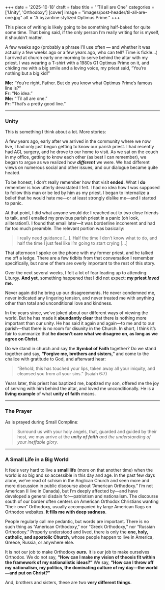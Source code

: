 +++
date = '2025-10-18'
draft = false
title = "'Til all are One"
categories = ['Unity', 'Orthodoxy']
[cover]
image = "images/post-header/til-all-are-one.jpg"
alt = "A byzantine stylized Optimus Prime."
+++

This piece of writing is likely going to be something half-baked for quite some time. That being said, if the only person I’m really writing for is myself, it shouldn’t matter.  

A few weeks ago (probably a phrase I’ll use often — and whether it was actually a few weeks ago or a few years ago, who can tell? Time is fickle...) I arrived at church early one morning to serve behind the altar with my priest. I was wearing a T-shirt with a 1980s G1 Optimus Prime on it, and chiding me with a big smile and a loving voice, my priest said, “You’re nothing but a big kid!”  

**Me:** “You’re right, Father. But do you know what Optimus Prime’s famous line is?”  
**Fr:** “No idea.”  
**Me:** “‘Til all are one.”  
**Fr:** “That’s a pretty good line.”  

---

### Unity

This is something I think about a lot. More stories:  

A few years ago, early after we arrived in the community where we now live, I had only just begun getting to know our parish priest. I had recently had ACL surgery, and he drove to our home to visit. As we sat on the couch in my office, getting to know each other (as best I can remember), we began to argue as we realized how ***different*** we were. We had different views on numerous social and other issues, and our dialogue became quite heated.  

To be honest, I don’t really remember how that visit **ended**. What I **do** remember is how utterly devastated I felt. I had no idea how I was supposed to follow this man or be led by him as my priest. I began to internalize a belief that he would hate me—or at least strongly dislike me—and I started to panic.  

At that point, I did what anyone would do: I reached out to two close friends to talk, and I emailed my previous parish priest in a panic (oh look, alliteration!). I found that email later—it was borderline incoherent and had far too much preamble. The relevant portion was basically:  

> I really need guidance [...]. Half the time I don’t know what to do, and half the time I just feel like I’m going to start crying [...]

That afternoon I spoke on the phone with my former priest, and he talked me off a ledge. There are a few tidbits from that conversation I remember specifically, but none of them are overly important to the rest of this story.  

Over the next several weeks, I felt a lot of fear leading up to attending Liturgy. **And yet**, something happened that I did not expect: **my priest *loved* me.**  

Never again did he bring up our disagreements. He never condemned me, never indicated any lingering tension, and never treated me with anything other than total and unconditional love and kindness.  

In the years since, we’ve joked about our different ways of viewing the world. But he has made it **abundantly clear** that there is nothing more important than our unity. He has said it again and again—to me and to our parish—that there is no room for disunity in the Church. In short, I think it’s fair to summarize that **he doesn’t care what we disagree on, as long as we agree on Christ.**  

Do we stand in church and say the **Symbol of Faith** together? Do we stand together and say, **“Forgive me, brothers and sisters,”** and come to the chalice with gratitude to God, and afterward hear:  

> “Behold, this has touched your lips, taken away all your iniquity, and cleansed you from all your sins.” (Isaiah 6:7)

Years later, this priest has baptized me, baptized my son, offered me the joy of serving with him behind the altar, and loved me unconditionally. He is a **living example** of what **unity of faith** means.  

---

### The Prayer

As is prayed during Small Compline:  

> Surround us with your holy angels, that, guarded and guided by their host, we may arrive at the _**unity of faith** and the understanding of your ineffable glory._  

---

### A Small Life in a Big World

It feels very hard to live a **small life** (more on that another time) when the world is so big and so accessible in this day and age. In the past few days alone, we’ve read of schism in the Anglican Church and seen more and more discussion in public discourse about “American Orthodoxy.” I’m not American (I live in Canada), but I’m deeply affected by—and have developed a general disdain for—patriotism and nationalism. The discourse south of our border often centers on American Orthodox Christians wanting “their own” Orthodoxy, usually accompanied by large American flags on Orthodox websites. **It fills me with deep sadness.**  

People regularly call me pedantic, but words are important. There is no such thing as “American Orthodoxy,” nor “Greek Orthodoxy,” nor “Russian Orthodoxy.” Properly understood and lived, there is only the **one, holy, catholic, and apostolic Church**, whose people happen to live in America, Greece, Russia, or anywhere else.  

It is not our job to make Orthodoxy ***ours.*** It is our job to make ourselves Orthodox. We do not say, **“How can I make my vision of theosis fit within the framework of my nationalistic ideas?”** We say, **“How can I throw off my nationalism, my politics, the dominating culture of my day—the world—and put on Christ?”**  

And, brothers and sisters, these are two **very different things.**
